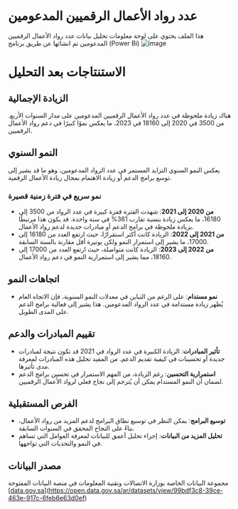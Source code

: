 # عدد رواد الأعمال الرقميين المدعومين
هذا الملف يحتوي على لوحة معلومات تحليل بيانات عدد رواد الأعمال الرقميين المدعومين تم انشائها عن طريق برنامج (Power Bi)
![image](https://github.com/user-attachments/assets/d2db8b42-9238-4ae1-942c-9b074adef5da)

# الاستنتاجات بعد التحليل

## الزيادة الإجمالية
هناك زيادة ملحوظة في عدد رواد الأعمال الرقميين المدعومين على مدار السنوات الأربع. من 3500 في 2020 إلى 18160 في 2023، ما يعكس نموًا كبيرًا في دعم رواد الأعمال الرقميين.

## النمو السنوي
يعكس النمو السنوي التزايد المستمر في عدد الرواد المدعومين، وهو ما قد يشير إلى توسع برامج الدعم أو زيادة الاهتمام بمجال ريادة الأعمال الرقمية.

### نمو سريع في فترة زمنية قصيرة
- **من 2020 إلى 2021**: شهدت الفترة قفزة كبيرة في عدد الرواد من 3500 إلى 16180، ما يعكس زيادة بنسبة تقارب 361% في سنة واحدة. قد يكون هذا مرتبطًا بزيادة ملحوظة في برامج الدعم أو مبادرات جديدة لدعم رواد الأعمال.
- **من 2021 إلى 2022**: الزيادة كانت أكثر استقرارًا، حيث ارتفع العدد من 16180 إلى 17000، ما يشير إلى استمرار النمو ولكن بوتيرة أقل مقارنة بالسنة السابقة.
- **من 2022 إلى 2023**: الزيادة كانت متواصلة، حيث ارتفع العدد من 17000 إلى 18160، مما يشير إلى استمرارية النمو في دعم رواد الأعمال.

## اتجاهات النمو
- **نمو مستدام**: على الرغم من التباين في معدلات النمو السنوية، فإن الاتجاه العام يُظهر زيادة مستدامة في عدد الرواد المدعومين. هذا يشير إلى فعالية برامج الدعم على المدى الطويل.

## تقييم المبادرات والدعم
- **تأثير المبادرات**: الزيادة الكبيرة في عدد الرواد في 2021 قد تكون نتيجة لمبادرات جديدة أو تحسينات في كيفية تقديم الدعم. من المفيد تحليل هذه المبادرات لمعرفة مدى تأثيرها.
- **استمرارية التحسين**: رغم الزيادة، من المهم الاستمرار في تحسين برامج الدعم لضمان أن النمو المستدام يمكن أن يُترجم إلى نجاح فعلي لرواد الأعمال الرقميين.

## الفرص المستقبلية
- **توسيع البرامج**: يمكن النظر في توسيع نطاق البرامج لدعم المزيد من رواد الأعمال، بناءً على النجاح المحقق في السنوات السابقة.
- **تحليل المزيد من البيانات**: إجراء تحليل أعمق للبيانات لمعرفة العوامل التي تساهم في النمو والتحديات التي تواجهها.

## مصدر البيانات
مجموعة البيانات الخاصة بوزارة الاتصالات وتقنية المعلومات في منصة البيانات المفتوحة [[data.gov.sa](https://data.gov.sa/Data/ar/dataset/dmo)](https://open.data.gov.sa/ar/datasets/view/99bdf3c8-39ce-463e-917c-6feb6e63d0ef)

